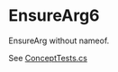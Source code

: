 # EnsureArg6
EnsureArg without nameof.

See [ConceptTests.cs](./src/EnsureArg6.Tests/ConceptTests.cs)
